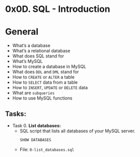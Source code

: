 # 0x0D. SQL - Introduction

# General
* What’s a database
* What’s a relational database
* What does SQL stand for
* What’s MySQL
* How to create a database in MySQL
* What does `DDL` and `DML` stand for
* How to `CREATE` or `ALTER` a table
* How to `SELECT` data from a table
* How to `INSERT`, `UPDATE` or `DELETE` data
* What are `subqueries`
* How to use MySQL functions

## Tasks:
+ Task 0. **List databases:**
  * SQL script that lists all databases of your MySQL server.
    ```sql
    SHOW DATABASES
    ```
  * File: `0-list_databases.sql`
